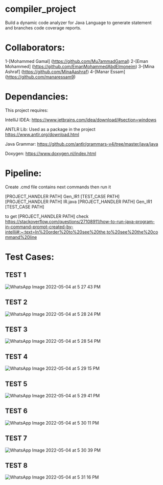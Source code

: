 # compiler_project
Build a dynamic code analyzer for Java Language to generate statement and branches code coverage reports.

# Collaborators:
1-[Mohammed Gamal] (https://github.com/Mu7ammadGamal)
2-[Eman Mohammed] (https://github.com/EmanMohammedAbdElmoneim)
3-[Mina Ashraf] (https://github.com/MinaAashraf)
4-[Manar Essam] (https://github.com/manaressam9)

# Dependancies:
This project requires:

IntelliJ IDEA:
https://www.jetbrains.com/idea/download/#section=windows

ANTLR Lib:
Used as a package in the project
https://www.antlr.org/download.html

Java Grammar: 
https://github.com/antlr/grammars-v4/tree/master/java/java

Doxygen:
https://www.doxygen.nl/index.html


# Pipeline:
Create .cmd file contains next commands then run it

[PROJECT_HANDLER PATH] Gen_IR1 [TEST_CASE PATH]
[PROJECT_HANDLER PATH] IR.java
[PROJECT_HANDLER PATH] Gen_IR1 [TEST_CASE PATH] 

to get [PROJECT_HANDLER PATH] check https://stackoverflow.com/questions/27108911/how-to-run-java-program-in-command-prompt-created-by-intellij#:~:text=In%20order%20to%20see%20the,to%20see%20the%20command%20line


# Test Cases:

## TEST 1

![WhatsApp Image 2022-05-04 at 5 27 43 PM](https://user-images.githubusercontent.com/47754184/166717795-f0b4b86f-6bcb-4da2-9202-6b6778086e80.jpeg)

## TEST 2

![WhatsApp Image 2022-05-04 at 5 28 24 PM](https://user-images.githubusercontent.com/47754184/166717698-e13bbd89-28b8-490e-94b3-bd32ef554d64.jpeg)

## TEST 3

![WhatsApp Image 2022-05-04 at 5 28 54 PM](https://user-images.githubusercontent.com/47754184/166717642-a2a62a2b-36d8-4058-9b1f-f7b1fab76986.jpeg)

## TEST 4

![WhatsApp Image 2022-05-04 at 5 29 15 PM](https://user-images.githubusercontent.com/47754184/166717470-97ec49a5-75b8-4346-ae3d-176f8479c992.jpeg)

## TEST 5

![WhatsApp Image 2022-05-04 at 5 29 41 PM](https://user-images.githubusercontent.com/47754184/166717281-08542f2f-4700-494f-9695-46d4d776775c.jpeg)

## TEST 6

![WhatsApp Image 2022-05-04 at 5 30 11 PM](https://user-images.githubusercontent.com/47754184/166717411-479290dc-2c22-4688-b58f-a93814518d0b.jpeg)

## TEST 7

![WhatsApp Image 2022-05-04 at 5 30 39 PM](https://user-images.githubusercontent.com/47754184/166717535-b9e40cd4-a912-43c4-b35a-54e6a7dbef6d.jpeg)

## TEST 8

![WhatsApp Image 2022-05-04 at 5 31 16 PM](https://user-images.githubusercontent.com/47754184/166717559-892b8336-ef95-4911-bbde-cb455b93c5be.jpeg)

